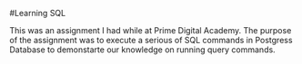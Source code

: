#Learning SQL

This was an assignment I had while at Prime Digital Academy. 
The purpose of the assignment was to execute a serious of SQL commands in Postgress Database to demonstarte our knowledge on running query commands. 
